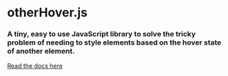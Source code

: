 # otherHover.js

### A tiny, easy to use JavaScript library to solve the tricky problem of needing to style elements based on the hover state of another element.

[Read the docs here](https://marcjfj.github.io/other-hover-site/)
